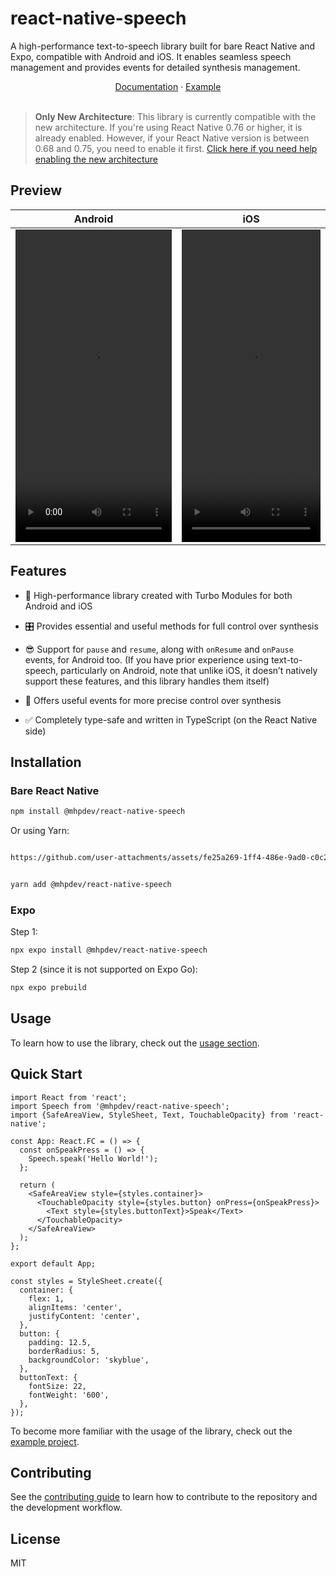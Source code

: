 # react-native-speech

A high-performance text-to-speech library built for bare React Native and Expo, compatible with Android and iOS. It enables seamless speech management and provides events for detailed synthesis management.

<div align="center">
  <a href="./docs/USAGE.md">Documentation</a> · <a href="./example/">Example</a>
</div>
<br/>

> **Only New Architecture**: This library is currently compatible with the new architecture. If you're using React Native 0.76 or higher, it is already enabled. However, if your React Native version is between 0.68 and 0.75, you need to enable it first. [Click here if you need help enabling the new architecture](https://github.com/reactwg/react-native-new-architecture/blob/main/docs/enable-apps.md)

## Preview

|                                                      <center>Android</center>                                                       |                                                      <center>iOS</center>                                                       |
| :---------------------------------------------------------------------------------------------------------------------------------: | :-----------------------------------------------------------------------------------------------------------------------------: |
| <video src="https://github.com/user-attachments/assets/424e5852-caf8-464d-b583-198a5555502d" controls width="100%" height="500"></video> | <video src="https://github.com/user-attachments/assets/ce464d9e-7a23-40cb-894e-9f6306f84365" width="100%" height="500" controls></video> |

## Features

- 🚀 High-performance library created with Turbo Modules for both Android and iOS

- 🎛️ Provides essential and useful methods for full control over synthesis

- 😎 Support for `pause` and `resume`, along with `onResume` and `onPause` events, for Android too. (If you have prior experience using text-to-speech, particularly on Android, note that unlike iOS, it doesn’t natively support these features, and this library handles them itself)

- 📡 Offers useful events for more precise control over synthesis

- ✅ Completely type-safe and written in TypeScript (on the React Native side)

## Installation

### Bare React Native

```sh
npm install @mhpdev/react-native-speech
```

Or using Yarn:

```sh

https://github.com/user-attachments/assets/fe25a269-1ff4-486e-9ad0-c0c2ef828def


yarn add @mhpdev/react-native-speech
```

### Expo

Step 1:

```sh
npx expo install @mhpdev/react-native-speech
```

Step 2 (since it is not supported on Expo Go):

```sh
npx expo prebuild
```

## Usage

To learn how to use the library, check out the [usage section](./docs/USAGE.md).

## Quick Start

```tsx
import React from 'react';
import Speech from '@mhpdev/react-native-speech';
import {SafeAreaView, StyleSheet, Text, TouchableOpacity} from 'react-native';

const App: React.FC = () => {
  const onSpeakPress = () => {
    Speech.speak('Hello World!');
  };

  return (
    <SafeAreaView style={styles.container}>
      <TouchableOpacity style={styles.button} onPress={onSpeakPress}>
        <Text style={styles.buttonText}>Speak</Text>
      </TouchableOpacity>
    </SafeAreaView>
  );
};

export default App;

const styles = StyleSheet.create({
  container: {
    flex: 1,
    alignItems: 'center',
    justifyContent: 'center',
  },
  button: {
    padding: 12.5,
    borderRadius: 5,
    backgroundColor: 'skyblue',
  },
  buttonText: {
    fontSize: 22,
    fontWeight: '600',
  },
});
```

To become more familiar with the usage of the library, check out the [example project](./example/).

## Contributing

See the [contributing guide](./docs/CONTRIBUTING.md) to learn how to contribute to the repository and the development workflow.

## License

MIT
